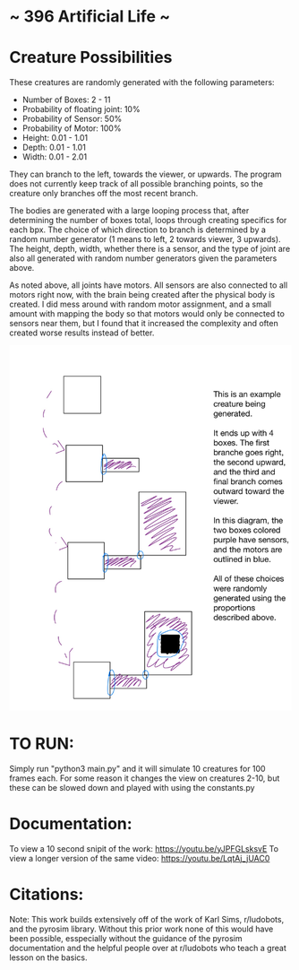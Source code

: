
~ 396 Artificial Life ~ 
=======================


Creature Possibilities
======================
These creatures are randomly generated with the following parameters: 
  - Number of Boxes: 2 - 11 
  - Probability of floating joint: 10% 
  - Probability of Sensor: 50% 
  - Probability of Motor: 100% 
  - Height: 0.01 - 1.01 
  - Depth: 0.01 - 1.01 
  - Width: 0.01 - 2.01 
  
  They can branch to the left, towards the viewer, or upwards. The program does not currently keep track of all possible branching points, so the creature only branches off the most recent branch. 

  The bodies are generated with a large looping process that, after determining the number of boxes total, loops through creating specifics for each bpx. The choice of which direction to branch is determined by a random number generator (1 means to left, 2 towards viewer, 3 upwards). The height, depth, width, whether there is a sensor, and the type of joint are also all generated with random number generators given the parameters above. 

  As noted above, all joints have motors. All sensors are also connected to all motors right now, with the brain being created after the physical body is created. I did mess around with random motor assignment, and a small amount with mapping the body so that motors would only be connected to sensors near them, but I found that it increased the complexity and often created worse results instead of better. 


![Example Creature Generation](https://github.com/austin-py/ArtificialLife/blob/0de940c026fa403e7679c0dfe1757fd9218d8eff/creature_gen_diagram.jpg)



TO RUN: 
===================
Simply run "python3 main.py" and it will simulate 10 creatures for 100 frames each. For some reason it changes the view on creatures 2-10, but these can be slowed down and played with using the constants.py  


Documentation:
==============
To view a 10 second snipit of the work: https://youtu.be/yJPFGLsksvE
To view a longer version of the same video:  https://youtu.be/LqtAj_jUAC0



Citations:
===========
Note: This work builds extensively off of the work of Karl Sims, r/ludobots, and the pyrosim library. Without this prior work none of this would have been possible, esspecially without the guidance of the pyrosim documentation and the helpful people over at r/ludobots who teach a great lesson on the basics.

